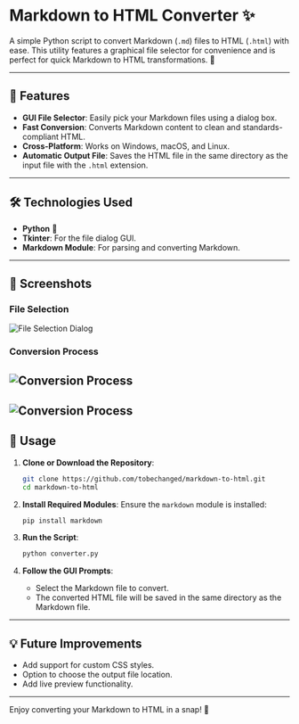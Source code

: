# Markdown to HTML Converter ✨

A simple Python script to convert Markdown (`.md`) files to HTML (`.html`) with ease. This utility features a graphical file selector for convenience and is perfect for quick Markdown to HTML transformations. 🚀

---

## 📸 Features

- **GUI File Selector**: Easily pick your Markdown files using a dialog box.
- **Fast Conversion**: Converts Markdown content to clean and standards-compliant HTML.
- **Cross-Platform**: Works on Windows, macOS, and Linux.
- **Automatic Output File**: Saves the HTML file in the same directory as the input file with the `.html` extension.

---

## 🛠️ Technologies Used

- **Python** 🐍
- **Tkinter**: For the file dialog GUI.
- **Markdown Module**: For parsing and converting Markdown.

---

## 📸 Screenshots

### File Selection

![File Selection Dialog](./1.png)

### Conversion Process

## ![Conversion Process](./2.png)

## ![Conversion Process](./4.png)

## 🚀 Usage

<!-- TODO: Change git url -->

1. **Clone or Download the Repository**:

   ```bash
   git clone https://github.com/tobechanged/markdown-to-html.git
   cd markdown-to-html
   ```

2. **Install Required Modules**:
   Ensure the `markdown` module is installed:

   ```bash
   pip install markdown
   ```

3. **Run the Script**:

   ```bash
   python converter.py
   ```

4. **Follow the GUI Prompts**:
   - Select the Markdown file to convert.
   - The converted HTML file will be saved in the same directory as the Markdown file.

---

## 💡 Future Improvements

- Add support for custom CSS styles.
- Option to choose the output file location.
- Add live preview functionality.

---

Enjoy converting your Markdown to HTML in a snap! 🚀
